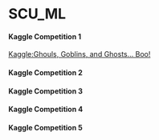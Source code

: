 # SCU_ML

#### Kaggle Competition 1
[Kaggle:Ghouls, Goblins, and Ghosts... Boo!](https://www.kaggle.com/c/ghouls-goblins-and-ghosts-boo/discussion/222922)

#### Kaggle Competition 2


#### Kaggle Competition 3


#### Kaggle Competition 4


#### Kaggle Competition 5


